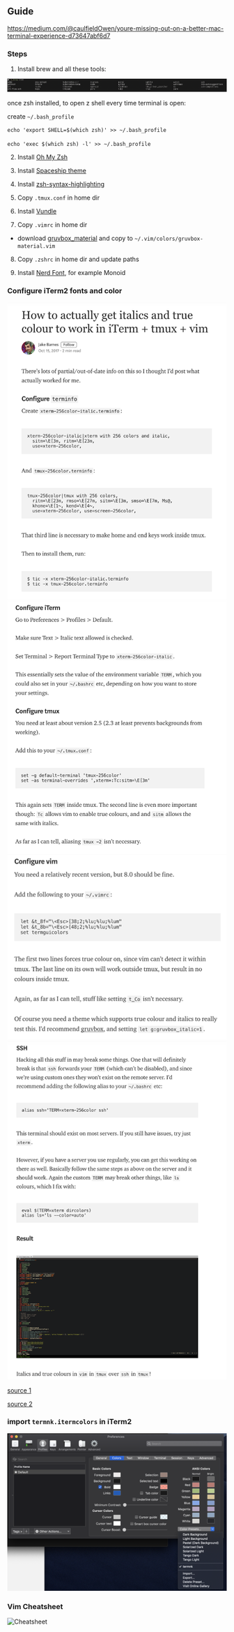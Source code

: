 ## Guide

https://medium.com/@caulfieldOwen/youre-missing-out-on-a-better-mac-terminal-experience-d73647abf6d7

### Steps

1. Install brew and all these tools:

![homebrew](/images/brew.png)

once zsh installed, to open z shell every time terminal is open:

create `~/.bash_profile`

```
echo 'export SHELL=$(which zsh)' >> ~/.bash_profile

echo 'exec $(which zsh) -l' >> ~/.bash_profile
```

2. Install [Oh My Zsh](https://ohmyz.sh/)

3. Install [Spaceship theme](https://denysdovhan.com/spaceship-prompt/)

4. Install [zsh-syntax-highlighting](https://github.com/zsh-users/zsh-syntax-highlighting/blob/master/INSTALL.md)

5. Copy `.tmux.conf` in home dir

6. Install [Vundle](https://github.com/VundleVim/Vundle.vim)

7. Copy `.vimrc` in home dir
  * download [gruvbox_material](https://vimcolors.com/991/gruvbox-material/dark) and copy to `~/.vim/colors/gruvbox-material.vim`

8. Copy `.zshrc` in home dir and update paths

9. Install [Nerd Font](https://www.nerdfonts.com/font-downloads), for example Monoid

### Configure iTerm2 fonts and color

![step 1](/images/1.png)
![step 2](/images/2.png)
![step 3](/images/3.png)
![step 4](/images/4.png)

[source 1](https://medium.com/@dubistkomisch/how-to-actually-get-italics-and-true-colour-to-work-in-iterm-tmux-vim-9ebe55ebc2be)

[source 2](https://alexpearce.me/2014/05/italics-in-iterm2-vim-tmux/)

### import `termnk.itermcolors` in iTerm2

![iTerm colors](/images/iterm_color.png)


### Vim Cheatsheet

![Cheatsheet](/images/vim-cheatsheet.jpg)
